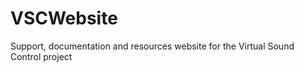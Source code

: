 VSCWebsite
==========

Support, documentation and resources website for the Virtual Sound Control project
